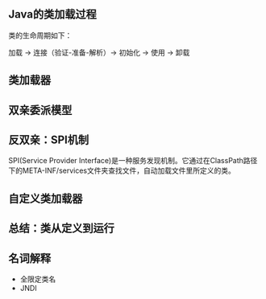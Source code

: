## Java的类加载过程
类的生命周期如下：

加载 -> 连接（验证-准备-解析）-> 初始化 -> 使用 -> 卸载


## 类加载器

## 双亲委派模型

## 反双亲：SPI机制
SPI(Service Provider Interface)是一种服务发现机制。它通过在ClassPath路径下的META-INF/services文件夹查找文件，自动加载文件里所定义的类。


## 自定义类加载器

## 总结：类从定义到运行


## 名词解释
* 全限定类名
* JNDI